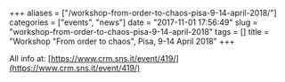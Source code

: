 +++
aliases = ["/workshop-from-order-to-chaos-pisa-9-14-april-2018/"]
categories = ["events", "news"]
date = "2017-11-01 17:56:49"
slug = "workshop-from-order-to-chaos-pisa-9-14-april-2018"
tags = []
title = "Workshop \"From order to chaos\", Pisa, 9-14 April 2018"
+++

All info at: [https://www.crm.sns.it/event/419/](https://www.crm.sns.it/event/419/)
